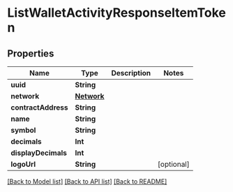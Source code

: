 # ListWalletActivityResponseItemToken

## Properties
Name | Type | Description | Notes
------------ | ------------- | ------------- | -------------
**uuid** | **String** |  | 
**network** | [**Network**](Network.md) |  | 
**contractAddress** | **String** |  | 
**name** | **String** |  | 
**symbol** | **String** |  | 
**decimals** | **Int** |  | 
**displayDecimals** | **Int** |  | 
**logoUrl** | **String** |  | [optional] 

[[Back to Model list]](../README.md#documentation-for-models) [[Back to API list]](../README.md#documentation-for-api-endpoints) [[Back to README]](../README.md)


